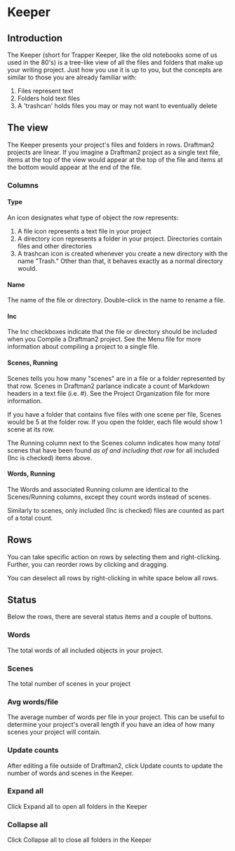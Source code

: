 # Keeper

## Introduction

The Keeper (short for Trapper Keeper, like the old notebooks some of us used in the 80's) is a tree-like view of all the files and folders that make up your writing project. Just how you use it is up to you, but the concepts are similar to those you are already familiar with:

1. Files represent text
2. Folders hold text files
3. A 'trashcan' holds files you may or may not want to eventually delete

## The view

The Keeper presents your project's files and folders in rows. Draftman2 projects are linear. If you imagine a Draftman2 project as a single text file, items at the top of the view would appear at the top of the file and items at the bottom would appear at the end of the file.

### Columns

#### Type

An icon designates what type of object the row represents:

1. A file icon represents a text file in your project
2. A directory icon represents a folder in your project. Directories contain files and other directories
3. A trashcan icon is created whenever you create a new directory with the name "Trash." Other than that, it behaves exactly as a normal directory would.

#### Name

The name of the file or directory. Double-click in the name to rename a file.

#### Inc

The Inc checkboxes indicate that the file or directory should be included when you Compile a Draftman2 project. See the Menu file for more information about compiling a project to a single file.

#### Scenes, Running

Scenes tells you how many "scenes" are in a file or a folder represented by that row. Scenes in Draftman2 parlance indicate a count of Markdown headers in a text file (i.e. #). See the Project Organization file for more information.

If you have a folder that contains five files with one scene per file, Scenes would be 5 at the folder row. If you open the folder, each file would show 1 scene at its row.

The Running column next to the Scenes column indicates how many *total* scenes that have been found *as of and including that row* for all included (Inc is checked) items above.

#### Words, Running

The Words and associated Running column are identical to the Scenes/Running columns, except they count words instead of scenes.

Similarly to scenes, only included (Inc is checked) files are counted as part of a total count.

## Rows

You can take specific action on rows by selecting them and right-clicking. Further, you can reorder rows by clicking and dragging.

You can deselect all rows by right-clicking in white space below all rows.

## Status

Below the rows, there are several status items and a couple of buttons.

### Words

The total words of all included objects in your project.

### Scenes

The total number of scenes in your project

### Avg words/file

The average number of words per file in your project. This can be useful to determine your project's overall length if you have an idea of how many scenes your project will contain.

### Update counts

After editing a file outside of Draftman2, click Update counts to update the number of words and scenes in the Keeper.

### Expand all

Click Expand all to open all folders in the Keeper

### Collapse all

Click Collapse all to close all folders in the Keeper